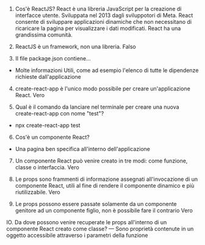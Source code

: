 1. Cos'è ReactJS?
React è una libreria JavaScript per la creazione di interfacce utente. Sviluppata nel 2013 dagli sviluppotori di Meta. React consente di sviluppare applicazioni dinamiche che non necessitano di ricaricare la pagina per visualizzare i dati modificati.
React ha una grandissima comunità.

2. ReactJS è un framework, non una libreria.
Falso

3. II file package.json contiene...
- Molte informazioni Utili, come ad esempio l'elenco di tutte le dipendenze richieste dall'applicazione

4. create-react-app è l'unico modo possibile per creare un'applicazione React.
Vero

5. Qual è il comando da lanciare nel terminale per creare una nuova create-react-app con nome "test"?
- npx create-react-app test


6. Cos'è un componente React?
- Una pagina ben specifica all'interno dell'applicazione

7. Un componente React può venire creato in tre modi: come funzione, classe o interfaccia.
Vero 

8. Le props sono frammenti di informazione assegnati all'invocazione di un componente React, utili al fine di
rendere il componente dinamico e più riutilizzabile.
Vero

9. Le props possono essere passate solamente da un componente genitore ad un componente figlio, non è
possibile fare il contrario
Vero

IO. Da dove possono venire recuperate le props all'interno di un componente React creato come classe?
— Sono proprietà contenute in un oggetto accessibile attraverso i parametri della funzione